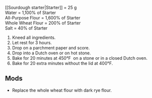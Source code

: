 [[Sourdough starter|Starter]] = 25 g  
Water = 1,100% of Starter  
All-Purpose Flour = 1,600% of Starter  
Whole Wheat Flour = 200% of Starter  
Salt = 40% of Starter

1. Kneed all ingredients.
2. Let rest for 3 hours.
3. Drop on a parchment paper and score.
4. Drop into a Dutch oven or on hot stone.
5. Bake for 20 minutes at 450°F  on a stone or in a closed Dutch oven.
6. Bake for 20 extra minutes without the lid at 400°F.

## Mods

- Replace the whole wheat flour with dark rye flour.
